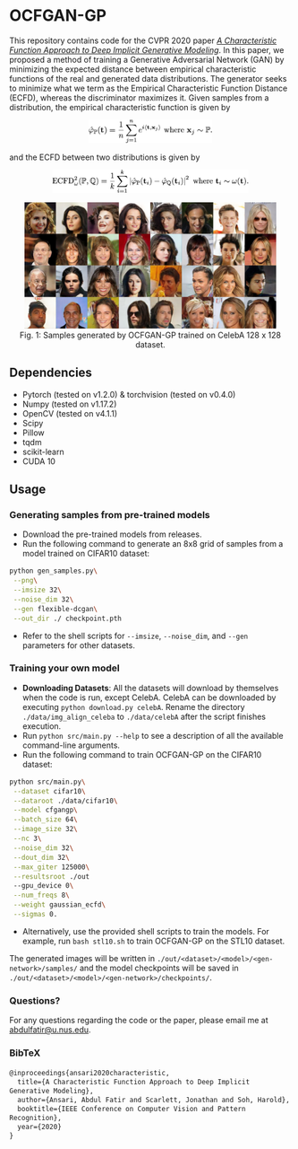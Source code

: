 # OCFGAN-GP

This repository contains code for the CVPR 2020 paper *[A Characteristic Function Approach to Deep Implicit Generative Modeling](https://arxiv.org/abs/1909.07425)*. In this paper, we proposed a method of training a Generative Adversarial Network (GAN) by minimizing the expected distance between empirical characteristic functions of the real and generated data distributions. The generator seeks to minimize what we term as the Empirical Characteristic Function Distance (ECFD), whereas the discriminator maximizes it. Given samples from a distribution, the empirical characteristic function is given by
<p align="center">
  <img src="./imgs/ecf.png" width="220">
</p>
and the ECFD between two distributions is given by
<p align="center">
  <img src="./imgs/ecfd.png" width="350">
</p>

<p align="center">
  <img src="./imgs/celeb4x8.png" width="450">
  <br/>
  <span>Fig. 1: Samples generated by OCFGAN-GP trained on CelebA 128 x 128 dataset.</span>
</p>

## Dependencies

* Pytorch (tested on v1.2.0) & torchvision (tested on v0.4.0)
* Numpy (tested on v1.17.2)
* OpenCV (tested on v4.1.1)
* Scipy
* Pillow
* tqdm
* scikit-learn
* CUDA 10

## Usage

### Generating samples from pre-trained models

* Download the pre-trained models from releases.
* Run the following command to generate an 8x8 grid of samples from a model trained on CIFAR10 dataset:
```bash
python gen_samples.py\
 --png\
 --imsize 32\
 --noise_dim 32\
 --gen flexible-dcgan\
 --out_dir ./ checkpoint.pth
```
* Refer to the shell scripts for `--imsize`, `--noise_dim`, and `--gen` parameters for other datasets.

### Training your own model

* **Downloading Datasets**: All the datasets will download by themselves when the code is run, except CelebA. CelebA can be downloaded by executing `python download.py celebA`. Rename the directory `./data/img_align_celeba` to `./data/celebA` after the script finishes execution.
* Run `python src/main.py --help` to see a description of all the available command-line arguments.
* Run the following command to train OCFGAN-GP on the CIFAR10 dataset:
```bash
python src/main.py\
 --dataset cifar10\
 --dataroot ./data/cifar10\
 --model cfgangp\
 --batch_size 64\
 --image_size 32\
 --nc 3\
 --noise_dim 32\
 --dout_dim 32\
 --max_giter 125000\
 --resultsroot ./out
 --gpu_device 0\
 --num_freqs 8\
 --weight gaussian_ecfd\
 --sigmas 0.
```
* Alternatively, use the provided shell scripts to train the models. For example, run `bash stl10.sh` to train OCFGAN-GP on the STL10 dataset.

The generated images will be written in `./out/<dataset>/<model>/<gen-network>/samples/` and the model checkpoints will be saved in `./out/<dataset>/<model>/<gen-network>/checkpoints/`.

### Questions?
For any questions regarding the code or the paper, please email me at [abdulfatir@u.nus.edu](mailto:abdulfatir@u.nus.edu).

### BibTeX

```
@inproceedings{ansari2020characteristic,
  title={A Characteristic Function Approach to Deep Implicit Generative Modeling},
  author={Ansari, Abdul Fatir and Scarlett, Jonathan and Soh, Harold},
  booktitle={IEEE Conference on Computer Vision and Pattern Recognition},
  year={2020}
}
```